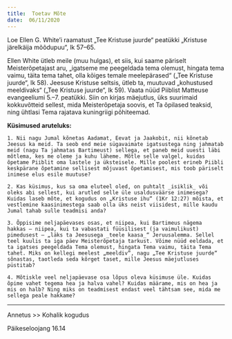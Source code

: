 ```yaml
---
title:  Toetav Mõte  
date:  06/11/2020  
---
```


Loe Ellen G. White’i raamatust „Tee Kristuse juurde“ peatükki „Kristuse järelkäija mõõdupuu“, lk 57–65.

Ellen White ütleb meile (muu hulgas), et siis, kui saame päriselt Meisterõpetajast aru, „igatseme me peegeldada tema olemust, hingata tema vaimu, täita tema tahet, olla kõiges temale meelepärased“ („Tee Kristuse juurde“, lk 58). Jeesuse Kristuse seltsis, ütleb ta, muutuvad „kohustused meeldivaks“ („Tee Kristuse juurde“, lk 59). Vaata nüüd Piiblist Matteuse evangeeliumi 5.–7. peatükki. Siin on kirjas mäejutlus, üks suurimaid kokkuvõtteid sellest, mida Meisterõpetaja soovis, et Ta õpilased teaksid, ning ühtlasi Tema rajatava kuningriigi põhiteemad.

**Küsimused aruteluks:**

`1. Nii nagu Jumal kõnetas Aadamat, Eevat ja Jaakobit, nii kõnetab Jeesus ka meid. Ta seob end meie sügavaimate igatsustega ning jahmatab meid (nagu Ta jahmatas Bartimeust) sellega, et paneb meid uuesti läbi mõtlema, kes me oleme ja kuhu läheme. Mõtle selle valgel, kuidas õpetame Piiblit oma lastele ja üksteisele. Mille poolest erineb Piibli keskpärane õpetamine sellisest mõjuvast õpetamisest, mis toob päriselt inimese elus esile muutuse?`

`2. Kas küsimus, kus sa oma eluteel oled, on puhtalt _isiklik_ või oleks abi sellest, kui arutled selle üle usaldusväärse inimesega? Kuidas laseb mõte, et kogudus on „Kristuse ihu“ (1Kr 12:27) mõista, et vestlemine kaasinimestega saab olla üks neist viisidest, mille kaudu Jumal tahab sulle teadmisi anda?`

`3. Õppisime neljapäevases osas, et niipea, kui Bartimeus nägema hakkas – niipea, kui ta vabastati füüsilisest (ja vaimulikust) pimedusest – „läks ta Jeesusega _teele kaasa_“ Jeruusalemma. Sellel teel kuulis ta iga päev Meisterõpetaja tarkust. Võime nüüd eeldada, et ta igatses peegeldada Tema olemust, hingata Tema vaimu, täita Tema tahet. Miks on kellegi meelest „meeldiv“, nagu „Tee Kristuse juurde“ sõnastas, taotleda seda kõrget taset, mille Jeesus mäejutluses püstitab?`

`4. Mõtiskle veel neljapäevase osa lõpus oleva küsimuse üle. Kuidas õpime vahet tegema hea ja halva vahel? Kuidas määrame, mis on hea ja mis on halb? Ning miks on teadmisest endast veel tähtsam see, mida me sellega peale hakkame?`

---
  
Annetus >> Kohalik kogudus  
  
Päikeseloojang 16.14